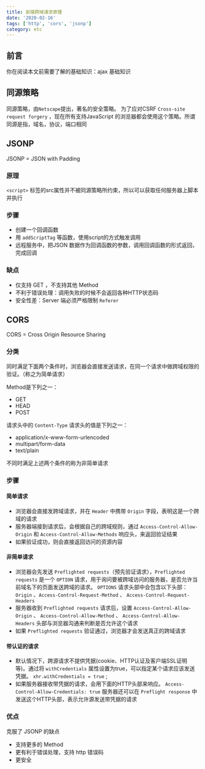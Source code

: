```yaml
---
title: 前端跨域请求原理
date: '2020-02-16'
tags: ['http', 'cors', 'jsonp']
category: etc
---
```


## 前言

你在阅读本文前需要了解的基础知识：ajax 基础知识

## 同源策略

同源策略，由`Netscape`提出，著名的安全策略。 为了应对CSRF `Cross-site request forgery` ，现在所有支持JavaScript 的浏览器都会使用这个策略。所谓同源是指，域名，协议，端口相同

## JSONP

JSONP = JSON with Padding

### 原理

`<script>` 标签的src属性并不被同源策略所约束，所以可以获取任何服务器上脚本并执行

### 步骤

- 创建一个回调函数
- 用 `addScriptTag` 等函数，使用script的方式触发调用
- 远程服务中，把JSON 数据作为回调函数的参数，调用回调函数的形式返回，完成回调

### 缺点

- 仅支持 GET ，不支持其他 Method
- 不利于错误处理：调用失败的时候不会返回各种HTTP状态码
- 安全性差：Server 端必须严格限制 `Referer`

## CORS

CORS = Cross Origin Resource Sharing

### 分类

同时满足下面两个条件时，浏览器会直接发送请求，在同一个请求中做跨域权限的验证。（称之为简单请求）

Method是下列之一：
- GET
- HEAD
- POST

请求头中的 `Content-Type` 请求头的值是下列之一：

- application/x-www-form-urlencoded
- multipart/form-data
- text/plain

不同时满足上述两个条件的称为非简单请求

### 步骤

#### 简单请求

- 浏览器会直接发跨域请求，并在 `Header` 中携带 `Origin` 字段，表明这是一个跨域的请求
- 服务器端接到请求后，会根据自己的跨域规则，通过 `Access-Control-Allow-Origin` 和 `Access-Control-Allow-Methods` 响应头，来返回验证结果
- 如果验证成功，则会直接返回访问的资源内容

#### 非简单请求

- 浏览器会先发送 `Preflighted requests`（预先验证请求），`Preflighted requests` 是一个 `OPTION` 请求，用于询问要被跨域访问的服务器，是否允许当前域名下的页面发送跨域的请求。 `OPTIONS` 请求头部中会包含以下头部：`Origin` 、`Access-Control-Request-Method` 、 `Access-Control-Request-Headers`
- 服务器收到 `Preflighted requests` 请求后，设置 `Access-Control-Allow-Origin` 、 `Access-Control-Allow-Method` 、 `Access-Control-Allow-Headers` 头部与浏览器沟通来判断是否允许这个请求
- 如果 `Preflighted requests` 验证通过，浏览器才会发送真正的跨域请求

#### 带认证的请求

- 默认情况下，跨源请求不提供凭据(cookie、HTTP认证及客户端SSL证明等)。通过将 `withCredentials` 属性设置为true，可以指定某个请求应该发送凭据。 `xhr.withCredentials = true` ;
- 如果服务器接收带凭据的请求，会用下面的HTTP头部来响应。 `Access-Control-Allow-Credentials: true` 
服务器还可以在 `Preflight response` 中发送这个HTTP头部，表示允许源发送带凭据的请求


### 优点

克服了 JSONP 的缺点

- 支持更多的 Method
- 更有利于错误处理，支持 http 错误码
- 更安全

